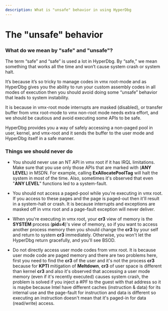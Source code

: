 ```yaml
---
description: What is "unsafe" behavior in using HyperDbg
---
```


# The "unsafe" behavior

### What do we mean by "safe" and "unsafe"?

The term “safe” and “safe” is used a lot in HyperDbg. By “safe,” we mean something that works all the time and won’t cause system crash or system halt. 

It’s because it’s so tricky to manage codes in vmx root-mode and as HyperDbg gives you the ability to run your custom assembly codes in all modes of execution then you should avoid doing some “unsafe” behavior that leads to system instability.

It is because in vmx-root mode interrupts are masked \(disabled\), or transfer buffer from vmx root-mode to vmx non-root mode needs extra effort, and we should be cautious and avoid executing some APIs to be safe.

HyperDbg provides you  a way of safely accessing a non-paged pool in user, kernel, and vmx-root and it sends the buffer to the user mode and HyperDbg itself in a safe manner. 

### Things we should never do

* You should never use an NT API in vmx root if it has IRQL limitations. Make sure that you use only those APIs that are marked with \(**ANY LEVEL**\) in MSDN. For example, calling **ExAllocatePoolTag** will halt the system in most of the time. Also, sometimes it's observed that even "**ANY LEVEL**" functions led to a system-fault.



* You should not access a paged-pool while you're executing in vmx root. If you access to these pages and the page is paged-out then it'll result in a system-halt or crash. It is because interrupts and exceptions are masked off in vmx root and a page-fault exception will never deliver.



*  When you're executing in vmx root, your **cr3** view of memory is the **SYSTEM** process \(**pid=4**\)'s view of memory, so if you want to access another process memory then you should change the **cr3** by your self and return to system **cr3** immediately. Otherwise, you won't let the HyperDbg return gracefully, and you'll see BSOD.



* Do not directly access user mode codes from vmx root. It is because user mode code are paged memory and there are two problems here, first you need to find the **cr3** of the user and it's not the process **cr3** because for **KPTI** mitigation of **Meltdown**, **cr3** of user space is different than kernel **cr3** and also it's observed that accessing a user mode memory \(even if it's recently executed\) causes system crash, the problem is solved if you inject a \#PF to the guest with that address so it is maybe because Intel have different caches \(instruction & data\) for its internal use and the page-fault for instruction and data is different so executing an instruction doesn't mean that it's paged-in for data \(read/write\) access.

